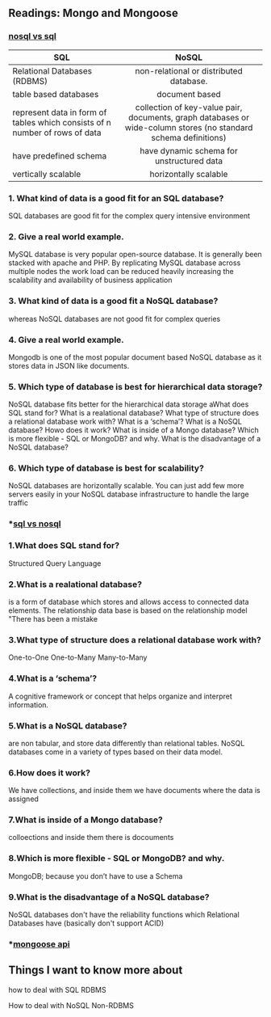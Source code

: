 ## Readings: Mongo and Mongoose
### **[nosql vs sql](https://www.thegeekstuff.com/2014/01/sql-vs-nosql-db/?utm_source=tuicool)**

 	 
   
|          SQL                                                                |    	NoSQL                                                                                                     |
|-----------------------------------------------------------------------------|:-------------------------------------------------------------------------------------------------------------:|
| Relational Databases (RDBMS)                                                |  non-relational or distributed database.                                                                      |
|  table based databases                                                      |   document based                                                                                              |
|represent data in form of tables which consists of n number of rows of data  |collection of key-value pair, documents, graph databases or wide-column stores (no standard schema definitions)|
|  have predefined schema                                                     |  have dynamic schema for unstructured data                                                                    |   
|  vertically scalable                                                        | horizontally scalable                                                                                         | 	 
 	 
### 1. What kind of data is a good fit for an SQL database?

SQL databases are good fit for the complex query intensive environment 

### 2. Give a real world example.

MySQL database is very popular open-source database. It is generally been stacked with apache and PHP.
By replicating MySQL database across multiple nodes the work load can be reduced heavily increasing the scalability and availability of business application

### 3. What kind of data is a good fit a NoSQL database?

whereas NoSQL databases are not good fit for complex queries

### 4. Give a real world example.

Mongodb is one of the most popular document based NoSQL database as it stores data in JSON like documents.

### 5. Which type of database is best for hierarchical data storage?

NoSQL database fits better for the hierarchical data storage aWhat does SQL stand for?
What is a realational database?
What type of structure does a relational database work with?
What is a ‘schema’?
What is a NoSQL database?
Howo does it work?
What is inside of a Mongo database?
Which is more flexible - SQL or MongoDB? and why.
What is the disadvantage of a NoSQL database?
### 6. Which type of database is best for scalability?

NoSQL databases are horizontally scalable. You can just add few more servers easily in your NoSQL database infrastructure to handle the large traffic

### *[sql vs nosql](https://www.youtube.com/watch?v=ZS_kXvOeQ5Y)

### 1.What does SQL stand for?
Structured Query Language

### 2.What is a realational database?
 is a form of database which stores and allows access to connected data elements. The relationship data base is based on the relationship model "There has been a mistake
 
### 3.What type of structure does a relational database work with?
One-to-One One-to-Many Many-to-Many 

### 4.What is a ‘schema’?
A cognitive framework or concept that helps organize and interpret information.

### 5.What is a NoSQL database?
 are non tabular, and store data differently than relational tables. NoSQL databases come in a variety of types based on their data model.
 
### 6.How does it work?
We have collections, and inside them we have documents where the data is assigned

### 7.What is inside of a Mongo database?
colloections and inside them there is docouments

### 8.Which is more flexible - SQL or MongoDB? and why.
MongoDB; because you don’t have to use a Schema

### 9.What is the disadvantage of a NoSQL database?

NoSQL databases don't have the reliability functions which Relational Databases have (basically don't support ACID)

### *[mongoose api](https://mongoosejs.com/docs/api.html#Model)

## Things I want to know more about
how to deal with SQL RDBMS

How to deal with NoSQL Non-RDBMS
